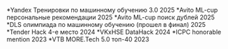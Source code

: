*Yandex Тренировки по машинному обучению 3.0 2025
*Avito ML-cup персональные рекомендации 2025
*Avito ML-cup поиск дублей 2025
*DLS олимпиада по машинному обучению (прошел в финал) 2025
*Tender Hack 4-е место 2024
*VKxHSE DataHack 2024
*ICPC honorable mention 2023
*VTB MORE.Tech 5.0 топ-40 2023
